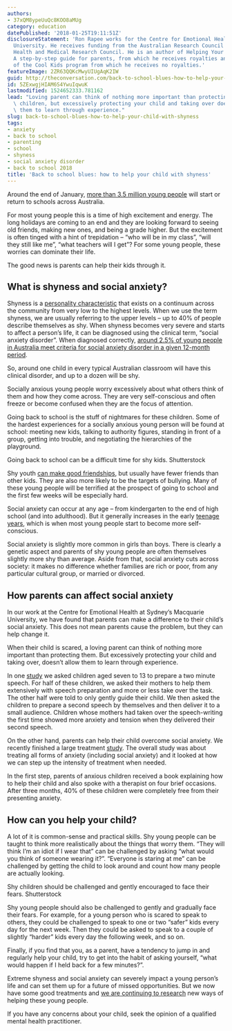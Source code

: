 ```yaml
---
authors:
- 37xQM8ypeUuQc8KOO8aMUg
category: education
datePublished: '2018-01-25T19:11:51Z'
disclosureStatement: 'Ron Rapee works for the Centre for Emotional Health at Macquarie
  University. He receives funding from the Australian Research Council and the National
  Health and Medical Research Council. He is an author of Helping Your Anxious Child:
  A step-by-step guide for parents, from which he receives royalties and is an author
  of the Cool Kids program from which he receives no royalties.'
featureImage: 2ZR63QQKcMwyUIUgAqK2IW
guid: http://theconversation.com/back-to-school-blues-how-to-help-your-child-with-shyness-90228
id: 5ZExwgjHIAM6S4YwuIqwuK
lastmodified: 1524652333.781162
lead: "Loving parent can think of nothing more important than protecting their shy\
  \ children, but excessively protecting your child and taking over doesn\u2019t allow\
  \ them to learn through experience."
slug: back-to-school-blues-how-to-help-your-child-with-shyness
tags:
- anxiety
- back to school
- parenting
- school
- shyness
- social anxiety disorder
- back to school 2018
title: 'Back to school blues: how to help your child with shyness'
---
```


Around the end of January, [more than 3.5 million young people](http://www.abs.gov.au/ausstats/abs@.nsf/MediaReleasesByCatalogue/F2DC948819BBD3E4CA2582170018B83A) will start or return to schools across Australia.

For most young people this is a time of high excitement and energy. The long holidays are coming to an end and they are looking forward to seeing old friends, making new ones, and being a grade higher. But the excitement is often tinged with a hint of trepidation – “who will be in my class”, “will they still like me”, “what teachers will I get”? For some young people, these worries can dominate their life. 

The good news is parents can help their kids through it.

## What is shyness and social anxiety?

Shyness is a [personality characteristic](https://doi-org.simsrad.net.ocs.mq.edu.au/10.1007/s11199-013-0317-9) that exists on a continuum across the community from very low to the highest levels. When we use the term shyness, we are usually referring to the upper levels – up to 40% of people describe themselves as shy. When shyness becomes very severe and starts to affect a person’s life, it can be diagnosed using the clinical term, “social anxiety disorder”. When diagnosed correctly, [around 2.5% of young people in Australia meet criteria for social anxiety disorder in a given 12-month period](http://www.health.gov.au/internet/main/publishing.nsf/Content/9DA8CA21306FE6EDCA257E2700016945/%24File/child2.pdf).


So, around one child in every typical Australian classroom will have this clinical disorder, and up to a dozen will be shy. 

Socially anxious young people worry excessively about what others think of them and how they come across. They are very self-conscious and often freeze or become confused when they are the focus of attention. 

Going back to school is the stuff of nightmares for these children. Some of the hardest experiences for a socially anxious young person will be found at school: meeting new kids, talking to authority figures, standing in front of a group, getting into trouble, and negotiating the hierarchies of the playground. 

Going back to school can be a difficult time for shy kids. Shutterstock

Shy youth [can make good friendships](https://doi-org.simsrad.net.ocs.mq.edu.au/10.1007/s10802-005-9017-4), but usually have fewer friends than other kids. They are also more likely to be the targets of bullying. Many of these young people will be terrified at the prospect of going to school and the first few weeks will be especially hard. 

Social anxiety can occur at any age – from kindergarten to the end of high school (and into adulthood). But it generally increases in the early [teenage years](http://onlinelibrary.wiley.com/doi/10.1111/j.1469-7610.2004.00239.x/abstract;jsessionid=AC83D11D2B07810317C2734DEBE97851.f03t03), which is when most young people start to become more self-conscious. 

Social anxiety is slightly more common in girls than boys. There is clearly a genetic aspect and parents of shy young people are often themselves slightly more shy than average. Aside from that, social anxiety cuts across society: it makes no difference whether families are rich or poor, from any particular cultural group, or married or divorced. 

## How parents can affect social anxiety

In our work at the Centre for Emotional Health at Sydney’s Macquarie University, we have found that parents can make a difference to their child’s social anxiety. This does not mean parents cause the problem, but they can help change it. 

When their child is scared, a loving parent can think of nothing more important than protecting them. But excessively protecting your child and taking over, doesn’t allow them to learn through experience. 


In one [study](https://doi.org/10.1016/j.jbtep.2007.10.011) we asked children aged seven to 13 to prepare a two minute speech. For half of these children, we asked their mothers to help them extensively with speech preparation and more or less take over the task. The other half were told to only gently guide their child. We then asked the children to prepare a second speech by themselves and then deliver it to a small audience. Children whose mothers had taken over the speech-writing the first time showed more anxiety and tension when they delivered their second speech. 

On the other hand, parents can help their child overcome social anxiety. We recently finished a large treatment [study](https://doi.org/10.1016/j.jaac.2017.08.001). The overall study was about treating all forms of anxiety (including social anxiety) and it looked at how we can step up the intensity of treatment when needed. 

In the first step, parents of anxious children received a book explaining how to help their child and also spoke with a therapist on four brief occasions. After three months, 40% of these children were completely free from their presenting anxiety. 

## How can you help your child?

A lot of it is common-sense and practical skills. Shy young people can be taught to think more realistically about the things that worry them. “They will think I’m an idiot if I wear that” can be challenged by asking “what would you think of someone wearing it?”. “Everyone is staring at me” can be challenged by getting the child to look around and count how many people are actually looking. 

Shy children should be challenged and gently encouraged to face their fears. Shutterstock

Shy young people should also be challenged to gently and gradually face their fears. For example, for a young person who is scared to speak to others, they could be challenged to speak to one or two “safer” kids every day for the next week. Then they could be asked to speak to a couple of slightly “harder” kids every day the following week, and so on. 

Finally, if you find that you, as a parent, have a tendency to jump in and regularly help your child, try to get into the habit of asking yourself, “what would happen if I held back for a few minutes?”. 

Extreme shyness and social anxiety can severely impact a young person’s life and can set them up for a future of missed opportunities. But we now have some good treatments and [we are continuing to research](https://www.mq.edu.au/about/campus-services-and-facilities/hospital-and-clinics/centre-for-emotional-health-clinic/programs-for-children-and-teenagers) new ways of helping these young people. 

If you have any concerns about your child, seek the opinion of a qualified mental health practitioner.